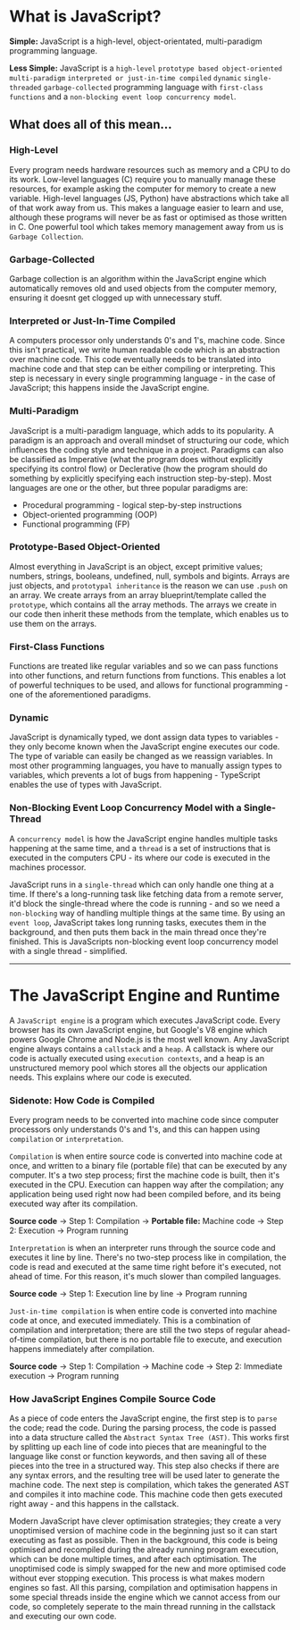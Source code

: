 # What is JavaScript?

**Simple:** JavaScript is a high-level, object-orientated, multi-paradigm programming language.

**Less Simple:** JavaScript is a `high-level` `prototype based object-oriented` `multi-paradigm` `interpreted or just-in-time compiled` `dynamic` `single-threaded` `garbage-collected` programming language with `first-class functions` and a `non-blocking event loop concurrency model`.

## What does all of this mean...

### High-Level

Every program needs hardware resources such as memory and a CPU to do its work. Low-level languages (C) require you to manually manage these resources, for example asking the computer for memory to create a new variable. High-level languages (JS, Python) have abstractions which take all of that work away from us. This makes a language easier to learn and use, although these programs will never be as fast or optimised as those written in C. One powerful tool which takes memory management away from us is `Garbage Collection`.

### Garbage-Collected

Garbage collection is an algorithm within the JavaScript engine which automatically removes old and used objects from the computer memory, ensuring it doesnt get clogged up with unnecessary stuff.

### Interpreted or Just-In-Time Compiled

A computers processor only understands 0's and 1's, machine code. Since this isn't practical, we write human readable code which is an abstraction over machine code. This code eventually needs to be translated into machine code and that step can be either compiling or interpreting. This step is necessary in every single programming language - in the case of JavaScript; this happens inside the JavaScript engine.

### Multi-Paradigm

JavaScript is a multi-paradigm language, which adds to its popularity. A paradigm is an approach and overall mindset of structuring our code, which influences the coding style and technique in a project. Paradigms can also be classified as Imperative (what the program does without explicitly specifying its control flow) or Declerative (how the program should do something by explicitly specifying each instruction step-by-step). Most languages are one or the other, but three popular paradigms are:

- Procedural programming - logical step-by-step instructions
- Object-oriented programming (OOP)
- Functional programming (FP)

### Prototype-Based Object-Oriented

Almost everything in JavaScript is an object, except primitive values; numbers, strings, booleans, undefined, null, symbols and bigints. Arrays are just objects, and `prototypal inheritance` is the reason we can use `.push` on an array. We create arrays from an array blueprint/template called the `prototype`, which contains all the array methods. The arrays we create in our code then inherit these methods from the template, which enables us to use them on the arrays.

### First-Class Functions

Functions are treated like regular variables and so we can pass functions into other functions, and return functions from functions. This enables a lot of powerful techniques to be used, and allows for functional programming - one of the aforementioned paradigms.

### Dynamic

JavaScript is dynamically typed, we dont assign data types to variables - they only become known when the JavaScript engine executes our code. The type of variable can easily be changed as we reassign variables. In most other programming languages, you have to manually assign types to variables, which prevents a lot of bugs from happening - TypeScript enables the use of types with JavaScript.

### Non-Blocking Event Loop Concurrency Model with a Single-Thread

A `concurrency model` is how the JavaScript engine handles multiple tasks happening at the same time, and a `thread` is a set of instructions that is executed in the computers CPU - its where our code is executed in the machines processor.

JavaScript runs in a `single-thread` which can only handle one thing at a time. If there's a long-running task like fetching data from a remote server, it'd block the single-thread where the code is running - and so we need a `non-blocking` way of handling multiple things at the same time. By using an `event loop`, JavaScript takes long running tasks, executes them in the background, and then puts them back in the main thread once they're finished. This is JavaScripts non-blocking event loop concurrency model with a single thread - simplified.

---

# The JavaScript Engine and Runtime

A `JavaScript engine` is a program which executes JavaScript code. Every browser has its own JavaScript engine, but Google's V8 engine which powers Google Chrome and Node.js is the most well known. Any JavaScript engine always contains a `callstack` and a `heap`. A callstack is where our code is actually executed using `execution contexts`, and a heap is an unstructured memory pool which stores all the objects our application needs. This explains where our code is executed.

### Sidenote: How Code is Compiled

Every program needs to be converted into machine code since computer processors only understands 0's and 1's, and this can happen using `compilation` or `interpretation`.

`Compilation` is when entire source code is converted into machine code at once, and written to a binary file (portable file) that can be executed by any computer. It's a two step process; first the machine code is built, then it's executed in the CPU. Execution can happen way after the compilation; any application being used right now had been compiled before, and its being executed way after its compilation.

**Source code** &rarr; Step 1: Compilation &rarr; **Portable file:** Machine code &rarr; Step 2: Execution &rarr; Program running

`Interpretation` is when an interpreter runs through the source code and executes it line by line. There's no two-step process like in compilation, the code is read and executed at the same time right before it's executed, not ahead of time. For this reason, it's much slower than compiled languages.

**Source code** &rarr; Step 1: Execution line by line &rarr; Program running

`Just-in-time compilation` is when entire code is converted into machine code at once, and executed immediately. This is a combination of compilation and interpretation; there are still the two steps of regular ahead-of-time compilation, but there is no portable file to execute, and execution happens immediately after compilation.

**Source code** &rarr; Step 1: Compilation &rarr; Machine code &rarr; Step 2: Immediate execution &rarr; Program running

### How JavaScript Engines Compile Source Code

As a piece of code enters the JavaScript engine, the first step is to `parse` the code; read the code. During the parsing process, the code is passed into a data structure called the `Abstract Syntax Tree (AST)`. This works first by splitting up each line of code into pieces that are meaningful to the language like const or function keywords, and then saving all of these pieces into the tree in a structured way. This step also checks if there are any syntax errors, and the resulting tree will be used later to generate the machine code. The next step is compilation, which takes the generated AST and compiles it into machine code. This machine code then gets executed right away - and this happens in the callstack.

Modern JavaScript have clever optimisation strategies; they create a very unoptimised version of machine code in the beginning just so it can start executing as fast as possible. Then in the background, this code is being optimised and recompiled during the already running program execution, which can be done multiple times, and after each optimisation. The unoptimised code is simply swapped for the new and more optimised code without ever stopping execution. This process is what makes modern engines so fast. All this parsing, compilation and optimisation happens in some special threads inside the engine which we cannot access from our code, so completely seperate to the main thread running in the callstack and executing our own code.

